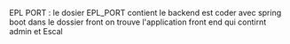 EPL PORT :
le dosier EPL_PORT contient le backend est coder avec spring boot 
dans le dossier front on trouve l'application front end qui contirnt admin et Escal 
